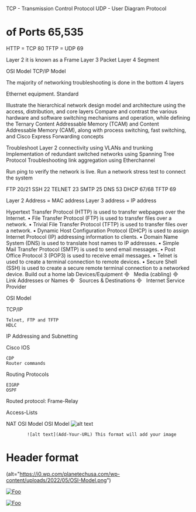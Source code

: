TCP - Transmission Control Protocol
UDP - User Diagram Protocol
# of Ports 65,535

HTTP = TCP 80
TFTP = UDP 69

  Layer 2 it is known as a Frame
  Layer 3 Packet
  Layer 4 Segment

OSI Model TCP/IP Model

The majority of networking troubleshooting is done in the bottom 4 layers

Ethernet equipment. Standard


Illustrate the hierarchical network design model and architecture using the access, distribution, and core layers
Compare and contrast the various hardware and software switching mechanisms and operation, while defining the Ternary Content
Addressable Memory (TCAM) and Content Addressable Memory (CAM), along with process switching, fast switching, and Cisco Express Forwarding concepts



Troubleshoot Layer 2 connectivity using VLANs and trunking
Implementation of redundant switched networks using Spanning Tree Protocol
Troubleshooting link aggregation using Etherchannel


Run ping to verify the network is live. 
Run a network stress test to connect the system




FTP 20/21
SSH 22
TELNET 23
SMTP 25
DNS 53
DHCP 67/68
TFTP 69


Layer 2 Address = MAC address
Layer 3 address = IP address


Hypertext Transfer Protocol (HTTP) is used to transfer webpages over the Internet.
• File Transfer Protocol (FTP) is used to transfer files over a network.
• Trivial File Transfer Protocol (TFTP) is used to transfer files over a network.
• Dynamic Host Configuration Protocol (DHCP) is used to assign Internet Protocol (IP) addressing
information to clients.
• Domain Name System (DNS) is used to translate host names to IP addresses.
• Simple Mail Transfer Protocol (SMTP) is used to send email messages.
• Post Office Protocol 3 (POP3) is used to receive email messages.
• Telnet is used to create a terminal connection to remote devices.
• Secure Shell (SSH) is used to create a secure remote terminal connection to a networked device.
Build out a home lab
Devices/Equipment

 
Media (cabling)

 
Link Addresses or Names

 
Sources & Destinations

 
Internet Service Provider


OSI Model

TCP/IP

    Telnet, FTP and TFTP
    HDLC

IP Addressing and Subnetting

Cisco IOS

    CDP
    Router commands

Routing Protocols

    EIGRP
    OSPF

Routed protocol: Frame-Relay

Access-Lists

NAT
OSI Model
OSI Model
![alt text](https://i0.wp.com/planetechusa.com/wp-content/uploads/2022/05/OSI-Model.png)

            ![alt text](Add-Your-URL) This format will add your image

# Header format

(alt="https://i0.wp.com/planetechusa.com/wp-content/uploads/2022/05/OSI-Model.png")

<a href="http://google.com.au/" rel="some text">![Foo](http://www.google.com.au/images/nav_logo7.png)</a>

<a href="http://google.com.au/" rel="some text">![Foo](https://i0.wp.com/planetechusa.com/wp-content/uploads/2022/05/OSI-Model.png)</a>
